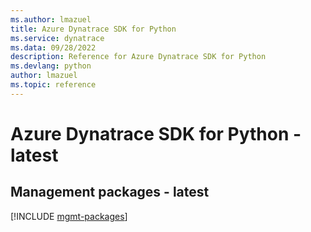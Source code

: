 ```yaml
---
ms.author: lmazuel
title: Azure Dynatrace SDK for Python
ms.service: dynatrace
ms.data: 09/28/2022
description: Reference for Azure Dynatrace SDK for Python
ms.devlang: python
author: lmazuel
ms.topic: reference
---
```

# Azure Dynatrace SDK for Python - latest

## Management packages - latest
[!INCLUDE [mgmt-packages](dynatrace-mgmt-index.md)]